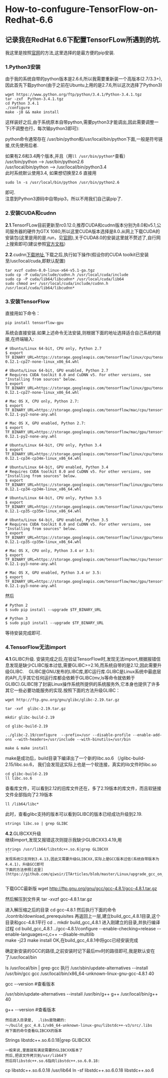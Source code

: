 # How-to-confugure-TensorFlow-on-Redhat-6.6
## 记录我在RedHat 6.6下配置TensorFLow所遇到的坑.

我这里是按照[官网](https://www.tensorflow.org/get_started/os_setup)的方法,这里选择的是最方便的pip安装.
### 1.Python3安装  
由于我的系统自带的python版本是2.6.6,所以我需要重新装一个高版本(2.7/3.3+),因此首先下载python(由于之前在Ubuntu上用的是2.7.6,所以这次选择了Python3)
```
wget https://www.python.org/ftp/python/3.4.1/Python-3.4.1.tgz
tar -zxf  Python-3.4.1.tgz
cd Python 3.4.1
./configure
make -j8 && make install
```
这样装好之后,由于系统原本自带python,需要python3才能调出,因此需要调整一下(不调整也行，每次输python3即可):

python命令通常存在
/usr/bin/python和/usr/local/bin/python下面,一般是符号链接,优先使用后者.

如果有2.6和3.4两个版本,并且（用`ll /usr/bin/python*`查看）  
/usr/bin/python --> /usr/bin/python2.6  
/usr/local/bin/python --> /usr/local/bin/python3.4  
此时系统默认使用3.4, 如果想切换至2.6
直接用 
```
sudo ln -s /usr/local/bin/python /usr/bin/python2.6
```
即可.  
注意到Python3源码中自带pip3，所以不用我们自己装pip了.  

### 2.安装CUDA和cudnn
**2.1**.TensorFLow目前更新至rc0.12.0,推荐CUDA和cudnn版本分别为8.0和v5.1,公司服务器的硬件为GTX 1080,所以这里CUDA版本选择是8.0.从网上下载CUDA的安装包(这里是用的是.run，见[官网](https://developer.nvidia.com/cuda-downloads)),关于CUDA8.0的安装这里就不赘述了,自行网上搜索即可(建议参照[官方文档](http://docs.nvidia.com/cuda/cuda-installation-guide-linux/index.html#axzz4YcvVyZKO)）

**2.2**.cudnn[下载地址](https://developer.nvidia.com/cudnn),下载之后,执行如下操作(假设你的CUDA toolkit已安装至/usr/local/cuda,即默认配置)
```
tar xvzf cudnn-8.0-linux-x64-v5.1-ga.tgz
sudo cp -P cuda/include/cudnn.h /usr/local/cuda/include
sudo cp -P cuda/lib64/libcudnn* /usr/local/cuda/lib64
sudo chmod a+r /usr/local/cuda/include/cudnn.h /usr/local/cuda/lib64/libcudnn*
```
### 3.安装TensorFlow
直接用如下命令：
```
pip install tensorflow-gpu
```
系统会直接安装.如果上述命令无法安装,则根据下面的地址选择适合自己系统的链接,在终端输入:
```
# Ubuntu/Linux 64-bit, CPU only, Python 2.7
$ export TF_BINARY_URL=https://storage.googleapis.com/tensorflow/linux/cpu/tensorflow-0.12.1-cp27-none-linux_x86_64.whl

# Ubuntu/Linux 64-bit, GPU enabled, Python 2.7
# Requires CUDA toolkit 8.0 and CuDNN v5. For other versions, see "Installing from sources" below.
$ export TF_BINARY_URL=https://storage.googleapis.com/tensorflow/linux/gpu/tensorflow_gpu-0.12.1-cp27-none-linux_x86_64.whl

# Mac OS X, CPU only, Python 2.7:
$ export TF_BINARY_URL=https://storage.googleapis.com/tensorflow/mac/cpu/tensorflow-0.12.1-py2-none-any.whl

# Mac OS X, GPU enabled, Python 2.7:
$ export TF_BINARY_URL=https://storage.googleapis.com/tensorflow/mac/gpu/tensorflow_gpu-0.12.1-py2-none-any.whl

# Ubuntu/Linux 64-bit, CPU only, Python 3.4
$ export TF_BINARY_URL=https://storage.googleapis.com/tensorflow/linux/cpu/tensorflow-0.12.1-cp34-cp34m-linux_x86_64.whl

# Ubuntu/Linux 64-bit, GPU enabled, Python 3.4
# Requires CUDA toolkit 8.0 and CuDNN v5. For other versions, see "Installing from sources" below.
$ export TF_BINARY_URL=https://storage.googleapis.com/tensorflow/linux/gpu/tensorflow_gpu-0.12.1-cp34-cp34m-linux_x86_64.whl

# Ubuntu/Linux 64-bit, CPU only, Python 3.5
$ export TF_BINARY_URL=https://storage.googleapis.com/tensorflow/linux/cpu/tensorflow-0.12.1-cp35-cp35m-linux_x86_64.whl

# Ubuntu/Linux 64-bit, GPU enabled, Python 3.5
# Requires CUDA toolkit 8.0 and CuDNN v5. For other versions, see "Installing from sources" below.
$ export TF_BINARY_URL=https://storage.googleapis.com/tensorflow/linux/gpu/tensorflow_gpu-0.12.1-cp35-cp35m-linux_x86_64.whl

# Mac OS X, CPU only, Python 3.4 or 3.5:
$ export TF_BINARY_URL=https://storage.googleapis.com/tensorflow/mac/cpu/tensorflow-0.12.1-py3-none-any.whl

# Mac OS X, GPU enabled, Python 3.4 or 3.5:
$ export TF_BINARY_URL=https://storage.googleapis.com/tensorflow/mac/gpu/tensorflow_gpu-0.12.1-py3-none-any.whl
```
然后
```
# Python 2
$ sudo pip install --upgrade $TF_BINARY_URL

# Python 3
$ sudo pip3 install --upgrade $TF_BINARY_URL
```
等待安装完成即可.

### 4.TensorFlow无法import
**4.1**.GLIBC升级. 
安装完成之后,在验证TensorFlow时,发现无法import,根据报错信息发现是缺少CLIBC版本过低,需要GLIBC>=2.16,而系统自带的是2.12,因此需要升级GLIBC.   
GLIBC是GNU发布的LIBC库,即C运行库.GLIBC是Linux系统中最底层的API,几乎其它任何运行库都会依赖于GLIBC(mv,ls等命令就依赖于GLIBC).GLIBC除了封装Linux操作系统所提供的系统服务外,它本身也提供了许多其它一些必要功能服务的实现.按照下面的方法升级GLIBC：
```
wget http://ftp.gnu.org/gnu/glibc/glibc-2.19.tar.gz

tar -xvf  glibc-2.19.tar.gz

mkdir glibc-build-2.19

cd glibc-build-2.19

../glibc-2.19/configure  --prefix=/usr --disable-profile --enable-add-ons --with-headers=/usr/include --with-binutils=/usr/bin

make & make install  
```
make是成功后，build目录下编译出了一个新的libc.so.6 （/glibc-build-2.15/libc.so.6， 我们会发现这实际上也是一个软连接，真实的lib文件时libc.so  
```
cd glibc-build-2.19 
ll libc.so.6
```
查看库文件，可以看到2.12的旧库文件还在，多了2.19版本的库文件，而且软链接文件全部指向了2.19版本
```
ll /lib64/libc*
```
此时，查看glibc支持的版本可以看到GLIBC的版本已经成功升级到2.19.
```
strings libc.so | grep GLIBC
```

**4.2**.GLIBCXX升级  
继续import,发现又报错这次则提示我缺少GLIBCXX3.4.19,用
```
strings /usr/lib64/libstdc++.so.6|grep GLIBCXX
```  
发现系统只支持到3.4.13,因此又需要升级GLIBCXX,实际上是GCC版本过低(系统自带版本为4.4.1)，升级GCC即可  
下面的方法参照[这里](https://github.com/qiwsir/ITArticles/blob/master/Linux/upgrade_gcc_on_Centos.md)    
```
下载GCC最新版
wget http://ftp.gnu.org/gnu/gcc/gcc-4.8.1/gcc-4.8.1.tar.gz

然后解压到文件夹
tar -xvzf gcc-4.8.1.tar.gz

进入解压缩之后的目录
cd gcc-4.8.1
然后执行下面的命令
./contrib/download_prerequisites
再返回上一层,建立build_gcc_4.8.1目录,这个目录和gcc-4.8.1平行
cd ..
mkdir build_gcc_4.8.1
进入刚建立的目录,并执行编译过程
cd build_gcc_4.8.1
../gcc-4.8.1/configure --enable-checking=release --enable-languages=c,c++ --disable-multilib  
make -j23
make install
OK,在build_gcc_4.8.1中将gcc已经安装完成

确定新安装的GCC的路径,之前安装时记下最后mv时的路径即可,我是默认安在了/usr/local/bin

ls /usr/local/bin | grep gcc
执行
/usr/sbin/update-alternatives --install  /usr/bin/gcc gcc /usr/local/bin/x86_64-unknown-linux-gnu-gcc-4.8.1 40

gcc --version      #查看版本

/usr/sbin/update-alternatives --install /usr/bin/g++ g++ /usr/local/bin/g++ 40

g++ --version     #查看版本
```
然后进入目录是,  .libs是隐藏的:
～/build_gcc_4.8.1/x86_64-unknown-linux-gnu/libstdc++-v3/src/.libs
用下面的命令查看GLIBCXX的版本
```
Strings libstdc++.so.6.0.18|grep GLIBCXX
```
一般来说,里面就有满足需要的GLIBCXX版本了
然后,把该文件拷贝到/usr/lib64下
然后将libstdc++.so.6指向libstdc++.so.6.0.18:
```
cp libstdc++.so.6.0.18 /usr/lib64 
ln -sf libstdc++.so.6.0.18 libstdc++.so.6
```
